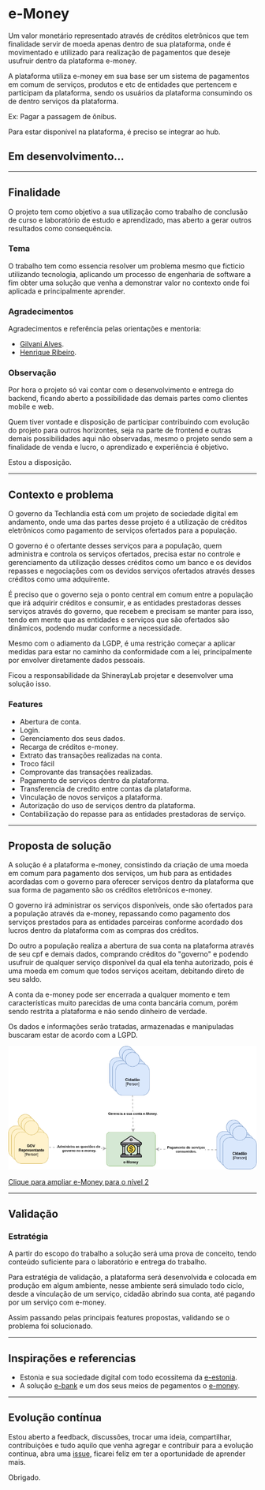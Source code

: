 # e-Money

Um valor monetário representado através de créditos eletrônicos que tem finalidade servir de moeda apenas dentro de sua plataforma, onde é movimentado e utilizado para realização de pagamentos que deseje usufruir dentro da plataforma e-money.

A plataforma utiliza e-money em sua base ser um sistema de pagamentos em comum de serviços, produtos e etc de entidades que pertencem e participam da plataforma, sendo os usuários da plataforma consumindo os de dentro serviços da plataforma.

Ex: Pagar a passagem de ônibus.

Para estar disponível na plataforma, é preciso se integrar ao hub.

## Em desenvolvimento...

---

## Finalidade
O projeto tem como objetivo a sua utilização como trabalho de conclusão de curso e laboratório de estudo e aprendizado, mas aberto a gerar outros resultados como consequência. 

### Tema
O trabalho tem como essencia resolver um problema mesmo que ficticio utilizando tecnologia, aplicando um processo de engenharia de software a fim obter uma solução que venha a demonstrar valor no contexto onde foi aplicada e principalmente aprender.

### Agradecimentos
Agradecimentos e referência pelas orientações e mentoria: 
- [Gilvani Alves](https://www.linkedin.com/in/gilvani-alves-32754342/).
- [Henrique Ribeiro](https://linkedin.com/in/henriqueprj/).

### Observação
Por hora o projeto só vai contar com o desenvolvimento e entrega do backend, ficando aberto a possibilidade das demais partes como clientes mobile e web.

Quem tiver vontade e disposição de participar contribuindo com evolução do projeto para outros horizontes, seja na parte de frontend e outras demais possibilidades aqui não observadas, mesmo o projeto sendo sem a finalidade de venda e lucro, o aprendizado e experiência é objetivo.

Estou a disposição.

---

## Contexto e problema
O governo da Techlandia está com um projeto de sociedade digital em andamento, onde uma das partes desse projeto é a utilização de créditos eletrônicos como pagamento de serviços ofertados para a população. 

O governo é o ofertante desses serviços para a população, quem administra e controla os serviços ofertados, precisa estar no controle e gerenciamento da utilização desses créditos como um banco e os devidos repasses e negociações com os devidos serviços ofertados através desses créditos como uma adquirente. 

É preciso que o governo seja o ponto central em comum entre a população que irá adquirir créditos e consumir, e as entidades prestadoras desses serviços através do governo, que recebem e precisam se manter para isso, tendo em mente que as entidades e serviços que são ofertados são dinâmicos, podendo mudar conforme a necessidade.

Mesmo com o adiamento da LGDP, é uma restrição começar a aplicar medidas para estar no caminho da conformidade com a lei, principalmente por envolver diretamente dados pessoais.

Ficou a responsabilidade da ShinerayLab projetar e desenvolver uma solução isso.

### Features
- Abertura de conta.
- Login.
- Gerenciamento dos seus dados.
- Recarga de créditos e-money.
- Extrato das transações realizadas na conta.
- Troco fácil
- Comprovante das transações realizadas.
- Pagamento de serviços dentro da plataforma.
- Transferencia de credito entre contas da plataforma.
- Vinculação de novos serviços a plataforma.
- Autorização do uso de serviços dentro da plataforma.
- Contabilização do repasse para as entidades prestadoras de serviço.

---

## Proposta de solução
A solução é a plataforma e-money, consistindo da criação de uma moeda em comum para pagamento dos serviços, um hub para as entidades acordadas com o governo para oferecer serviços dentro da plataforma que sua forma de pagamento são os créditos eletrônicos e-money. 

O governo irá administrar os serviços disponíveis, onde são ofertados para a população através da e-money, repassando como pagamento dos serviços prestados para as entidades parceiras conforme acordado dos lucros dentro da plataforma com as compras dos créditos. 

Do outro a população realiza a abertura de sua conta na plataforma através de seu cpf e demais dados, comprando créditos do "governo" e podendo usufruir de qualquer serviço disponível da qual ela tenha autorizado, pois é uma moeda em comum que todos serviços aceitam, debitando direto de seu saldo. 

A conta da e-money pode ser encerrada a qualquer momento e tem características muito parecidas de uma conta bancária comum, porém sendo restrita a plataforma e não sendo dinheiro de verdade. 

Os dados e informações serão tratadas, armazenadas e manipuladas buscaram estar de acordo com a LGPD.

<img alt="big picture" src="./docs/architecture/system_context/diagram.png">


[Clique para ampliar e-Money para o nível 2](./docs/architecture/container/README.md)

---

## Validação

### Estratégia 
A partir do escopo do trabalho a solução será uma prova de conceito, tendo conteúdo suficiente para o laboratório e entrega do trabalho. 

Para estratégia de validação, a plataforma será desenvolvida e colocada em produção em algum ambiente, nesse ambiente será simulado todo ciclo, desde a vinculação de um serviço, cidadão abrindo sua conta, até pagando por um serviço com e-money.

Assim passando pelas principais features propostas, validando se o problema foi solucionado.

---

## Inspirações e referencias
- Estonia e sua sociedade digital com todo ecossitema da [e-estonia](https://e-estonia.com/).
- A solução [e-bank](https://e-estonia.com/solutions/business-and-finance/e-banking) e um dos seus meios de pegamentos o [e-money](https://www.eestipank.ee/en/payments/means-payments).

---

## Evolução contínua

Estou aberto a feedback, discussões, trocar uma ideia, compartilhar, contribuições e tudo aquilo que venha agregar e contribuir para a evolução continua, abra uma [issue](https://github.com/gmarcial/e-money/issues/new), ficarei feliz em ter a oportunidade de aprender mais.

Obrigado.